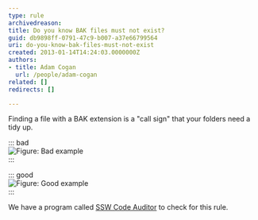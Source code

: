 ```yaml
---
type: rule
archivedreason: 
title: Do you know BAK files must not exist?
guid: db9898ff-0791-47c9-b007-a37e66799564
uri: do-you-know-bak-files-must-not-exist
created: 2013-01-14T14:24:03.0000000Z
authors:
- title: Adam Cogan
  url: /people/adam-cogan
related: []
redirects: []

---
```


Finding a file with a BAK extension is a "call sign" that your folders need a tidy up. 
<!--endintro-->


::: bad  
![Figure: Bad example](bak-bad.jpg)  
:::


::: good  
![Figure: Good example](bak-good.jpg)  
:::

We have a program called     [SSW Code Auditor](http://www.ssw.com.au/ssw/CodeAuditor) to check for this rule.
